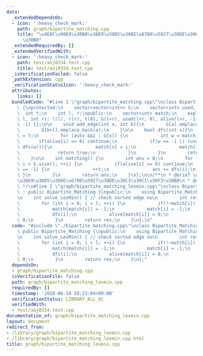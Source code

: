 ```yaml
---
data:
  _extendedDependsOn:
  - icon: ':heavy_check_mark:'
    path: graph/bipartite_matching.cpp
    title: "\u4E8C\u90E8\u30B0\u30E9\u30D5\u306E\u6700\u5927\u30DE\u30C3\u30C1\u30F3\
      \u30B0"
  _extendedRequiredBy: []
  _extendedVerifiedWith:
  - icon: ':heavy_check_mark:'
    path: test/aoj0334.test.cpp
    title: test/aoj0334.test.cpp
  _isVerificationFailed: false
  _pathExtension: cpp
  _verificationStatusIcon: ':heavy_check_mark:'
  attributes:
    links: []
  bundledCode: "#line 1 \"graph/bipartite_matching.cpp\"\nclass Bipartite_Matching\
    \ {\nprotected:\n    vector<vector<int>> G;\n    vector<int> used, alive;\n  \
    \  int t;\n    int l, r;\npublic:\n    vector<int> match;\n    explicit Bipartite_Matching(int\
    \ l, int r): l(l), r(r), t(0), G(l+r), used(l+r, 0), alive(l+r, -1), match(l+r,\
    \ -1) {};\n\n    void add_edge(int a, int b){\n        G[a].emplace_back(b+l);\n\
    \        G[b+l].emplace_back(a);\n    }\n\n    bool dfs(int x){\n        used[x]\
    \ = t;\n        for (auto &&i : G[x]) {\n            int w = match[i];\n     \
    \       if(alive[i] == 0) continue;\n            if(w == -1 || (used[w] != t &&\
    \ dfs(w))){\n                match[x] = i;\n                match[i] = x;\n  \
    \              return true;\n            }\n        }\n        return false;\n\
    \    }\n\n    int matching() {\n        int ans = 0;\n        for (int i = 0;\
    \ i < G.size(); ++i) {\n            if(alive[i] == 0) continue;\n            if(match[i]\
    \ == -1) {\n                ++t;\n                ans += dfs(i);\n           \
    \ }\n        }\n        return ans;\n    }\n};\n\n/**\n * @brief \u4E8C\u90E8\u30B0\
    \u30E9\u30D5\u306E\u6700\u5927\u30DE\u30C3\u30C1\u30F3\u30B0\n * @docs _md/bipartite_matching.md\n\
    \ */\n#line 2 \"graph/bipartite_matching_lexmin.cpp\"\nclass Bipartite_Matching_LexMin\
    \ : public Bipartite_Matching {\npublic:\n    using Bipartite_Matching::Bipartite_Matching;\n\
    \n    int solve_LexMin() { // check sorted edge no\n        int res = matching();\n\
    \        for (int i = 0; i < l; ++i) {\n            if(!~match[i]) continue;\n\
    \            match[match[i]] = -1;\n            match[i] = -1;\n            ++t;\n\
    \            dfs(i);\n            alive[match[i]] = 0;\n            alive[i] =\
    \ 0;\n        }\n        return res;\n    }\n};\n"
  code: "#include \"./bipartite_matching.cpp\"\nclass Bipartite_Matching_LexMin :\
    \ public Bipartite_Matching {\npublic:\n    using Bipartite_Matching::Bipartite_Matching;\n\
    \n    int solve_LexMin() { // check sorted edge no\n        int res = matching();\n\
    \        for (int i = 0; i < l; ++i) {\n            if(!~match[i]) continue;\n\
    \            match[match[i]] = -1;\n            match[i] = -1;\n            ++t;\n\
    \            dfs(i);\n            alive[match[i]] = 0;\n            alive[i] =\
    \ 0;\n        }\n        return res;\n    }\n};"
  dependsOn:
  - graph/bipartite_matching.cpp
  isVerificationFile: false
  path: graph/bipartite_matching_lexmin.cpp
  requiredBy: []
  timestamp: '2020-06-18 18:23:04+09:00'
  verificationStatus: LIBRARY_ALL_AC
  verifiedWith:
  - test/aoj0334.test.cpp
documentation_of: graph/bipartite_matching_lexmin.cpp
layout: document
redirect_from:
- /library/graph/bipartite_matching_lexmin.cpp
- /library/graph/bipartite_matching_lexmin.cpp.html
title: graph/bipartite_matching_lexmin.cpp
---
```


